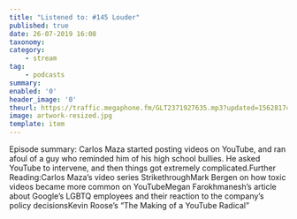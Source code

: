 ```yaml
---
title: "Listened to: #145 Louder"
published: true
date: 26-07-2019 16:08
taxonomy:
category:
	- stream
tag:
	- podcasts
summary:
enabled: '0'
header_image: '0'
theurl: https://traffic.megaphone.fm/GLT2371927635.mp3?updated=1562817401
image: artwork-resized.jpg
template: item
---
```

 
Episode summary: Carlos Maza started posting videos on YouTube, and ran afoul of a guy who reminded him of his high school bullies. He asked YouTube to intervene, and then things got extremely complicated.Further Reading:Carlos Maza’s video series StrikethroughMark Bergen on how toxic videos became more common on YouTubeMegan Farokhmanesh’s article about Google’s LGBTQ employees and their reaction to the company’s policy decisionsKevin Roose’s “The Making of a YouTube Radical”
